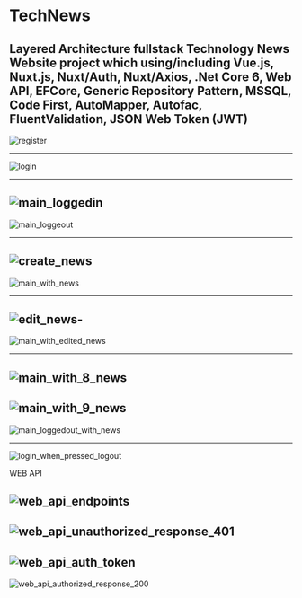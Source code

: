 # TechNews
Layered Architecture fullstack Technology News Website project which using/including Vue.js, Nuxt.js, Nuxt/Auth, Nuxt/Axios, .Net Core 6, Web API, EFCore, Generic Repository Pattern, MSSQL, Code First, AutoMapper, Autofac, FluentValidation, JSON Web Token (JWT)
----
![register](https://user-images.githubusercontent.com/97511430/203968064-b28b3435-5b34-46db-bc7a-5e7bf947b4de.png)


----


![login](https://user-images.githubusercontent.com/97511430/203968150-2a23a010-e786-420e-b418-1e710a7a9906.png)


----


![main_loggedin](https://user-images.githubusercontent.com/97511430/203968211-fb976db8-59a8-4bb5-9577-a7e5e84b7798.png)
----
![main_loggeout](https://user-images.githubusercontent.com/97511430/203968225-31e7a87f-2dc9-4629-84ac-ceb2eb2b9ad3.png)



----


![create_news](https://user-images.githubusercontent.com/97511430/203968263-cce577d1-d98f-4d47-963c-740d1f493e89.png)
----
![main_with_news](https://user-images.githubusercontent.com/97511430/203968293-0ae902e8-127d-426f-ab81-8fc4b9f7f558.png)


----


![edit_news](https://user-images.githubusercontent.com/97511430/203968343-be9b3111-29c4-4726-81e8-6cf7719b7670.png)-
----
![main_with_edited_news](https://user-images.githubusercontent.com/97511430/203968269-04da066c-9cfc-4512-9bea-a384e70ecfb2.png)


----

![main_with_8_news](https://user-images.githubusercontent.com/97511430/203968417-747a675d-5795-4cc8-9e27-90595b4461fd.jpeg)
----
![main_with_9_news](https://user-images.githubusercontent.com/97511430/203968433-66e92f44-51f5-4df9-bd49-6117ee0d41c0.jpeg)
----
![main_loggedout_with_news](https://user-images.githubusercontent.com/97511430/203968469-a52071cf-9d46-41e6-a383-b894085107fa.png)



----


![login_when_pressed_logout](https://user-images.githubusercontent.com/97511430/203968488-24705933-d26f-43bf-91df-8a14e02035e6.png)


WEB API

![web_api_endpoints](https://user-images.githubusercontent.com/97511430/203968861-bd373299-f9ee-46fb-a02b-e2230f6a13f5.jpeg)
----
![web_api_unauthorized_response_401](https://user-images.githubusercontent.com/97511430/203968824-9b91f977-313d-4870-9ae9-91bbae7f4136.png)
----
![web_api_auth_token](https://user-images.githubusercontent.com/97511430/203968923-83fef42b-9a64-4a98-8ce8-44c10a801900.jpeg)
----
![web_api_authorized_response_200](https://user-images.githubusercontent.com/97511430/203968951-da985c2f-e366-4d63-b260-a3a50293c0ae.jpeg)

